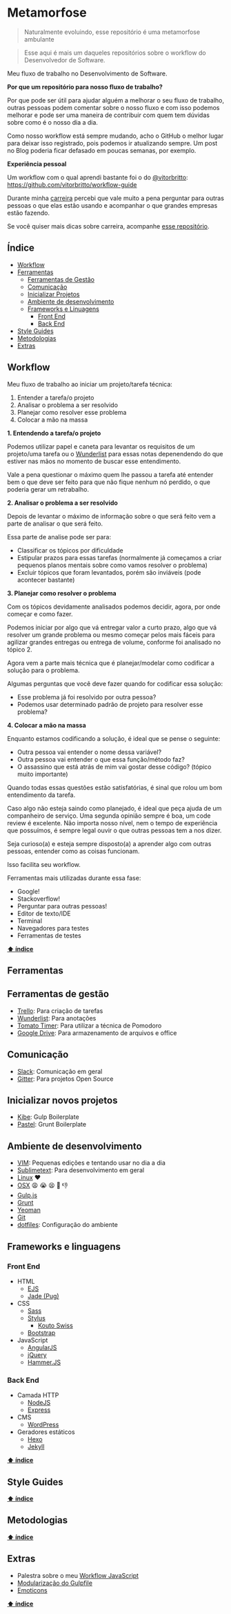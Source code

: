 # Metamorfose

> Naturalmente evoluindo, esse repositório é uma metamorfose ambulante

> Esse aqui é mais um daqueles repositórios sobre o workflow do Desenvolvedor de Software.

Meu fluxo de trabalho no Desenvolvimento de Software.

**Por que um repositório para nosso fluxo de trabalho?**

Por que pode ser útil para ajudar alguém a melhorar o seu fluxo de trabalho, outras pessoas podem comentar sobre o nosso fluxo e com isso podemos melhorar e pode ser uma maneira de contribuir com quem tem dúvidas sobre como é o nosso dia a dia.

Como nosso workflow está sempre mudando, acho o GitHub o melhor lugar para deixar isso registrado, pois podemos ir atualizando sempre. Um post no Blog poderia ficar defasado em poucas semanas, por exemplo.

**Experiência pessoal**

Um workflow com o qual aprendi bastante foi o do [@vitorbritto](https://github.com/vitorbritto/): https://github.com/vitorbritto/workflow-guide

Durante minha [carreira](https://woliveiras.com.br/posts/um-ano-como-desenvolvedor-front-end/) percebi que vale muito a pena perguntar para outras pessoas o que elas estão usando e acompanhar o que grandes empresas estão fazendo.

Se você quiser mais dicas sobre carreira, acompanhe [esse repositório](bit.ly/carreira-front-end).

## Índice

- [Workflow](#workflow)
- [Ferramentas](#ferramentas)
  - [Ferramentas de Gestão](#ferramentas-de-gestão)
  - [Comunicação](#comunicação)
  - [Inicializar Projetos](#inicializar-novos-projetos)
  - [Ambiente de desenvolvimento](#ambiente-de-desenvolvimento)
  - [Frameworks e Linuagens](#frameworks-e-linguagens)
    - [Front End](#front-end)
    - [Back End](#back-end)
- [Style Guides](#style-guides)
- [Metodologias](#metodologias)
- [Extras](#extras)

## Workflow

Meu fluxo de trabalho ao iniciar um projeto/tarefa técnica:

1. Entender a tarefa/o projeto
2. Analisar o problema a ser resolvido
3. Planejar como resolver esse problema
4. Colocar a mão na massa

**1. Entendendo a tarefa/o projeto**

Podemos utilizar papel e caneta para levantar os requisitos de um projeto/uma tarefa ou o [Wunderlist](wunderlist.com) para essas notas depenendendo do que estiver nas mãos no momento de buscar esse entendimento.

Vale a pena questionar o máximo quem lhe passou a tarefa até entender bem o que deve ser feito para que não fique nenhum nó perdido, o que poderia gerar um retrabalho.

**2. Analisar o problema a ser resolvido**

Depois de levantar o máximo de informação sobre o que será feito vem a parte de analisar o que será feito.

Essa parte de analise pode ser para:

- Classificar os tópicos por dificuldade
- Estipular prazos para essas tarefas (normalmente já começamos a criar pequenos planos mentais sobre como vamos resolver o problema)
- Excluir tópicos que foram levantados, porém são inviáveis (pode acontecer bastante)

**3. Planejar como resolver o problema**

Com os tópicos devidamente analisados podemos decidir, agora, por onde começar e como fazer.

Podemos iniciar por algo que vá entregar valor a curto prazo, algo que vá resolver um grande problema ou mesmo começar pelos mais fáceis para agilizar grandes entregas ou entrega de volume, conforme foi analisado no tópico 2.

Agora vem a parte mais técnica que é planejar/modelar como codificar a solução para o problema.

Algumas perguntas que você deve fazer quando for codificar essa solução:

- Esse problema já foi resolvido por outra pessoa?
- Podemos usar determinado padrão de projeto para resolver esse problema?

**4. Colocar a mão na massa**

Enquanto estamos codificando a solução, é ideal que se pense o seguinte:

- Outra pessoa vai entender o nome dessa variável?
- Outra pessoa vai entender o que essa função/método faz?
- O assassino que está atrás de mim vai gostar desse código? (tópico muito importante)

Quando todas essas questões estão satisfatórias, é sinal que rolou um bom entendimento da tarefa.

Caso algo não esteja saindo como planejado, é ideal que peça ajuda de um companheiro de serviço. Uma segunda opinião sempre é boa, um code review é excelente. Não importa nosso nível, nem o tempo de experiência que possuímos, é sempre legal ouvir o que outras pessoas tem a nos dizer.

Seja curioso(a) e esteja sempre disposto(a) a aprender algo com outras pessoas, entender como as coisas funcionam.

Isso facilita seu workflow.

Ferramentas mais utilizadas durante essa fase:

- Google!
- Stackoverflow!
- Perguntar para outras pessoas!
- Editor de texto/IDE
- Terminal
- Navegadores para testes
- Ferramentas de testes

**[⬆ índice](#Índice)**

## Ferramentas

## Ferramentas de gestão

- [Trello](http://trello.com): Para criação de tarefas
- [Wunderlist](http://wunderlist.com): Para anotações
- [Tomato Timer](http://tomato-timer.com): Para utilizar a técnica de Pomodoro
- [Google Drive](http://drive.google.com): Para armazenamento de arquivos e office

## Comunicação

- [Slack](https://slack.com/): Comunicação em geral
- [Gitter](https://gitter.im/): Para projetos Open Source

## Inicializar novos projetos

- [Kibe](https://github.com/woliveiras/kibe): Gulp Boilerplate
- [Pastel](https://github.com/woliveiras/pastel): Grunt Boilerplate

## Ambiente de desenvolvimento

- [VIM](https://woliveiras.com.br/vimparanoobs/): Pequenas edições e tentando usar no dia a dia
- [Sublimetext](https://www.sublimetext.com/): Para desenvolvimento em geral
- [Linux](https://woliveiras.com.br/tags/Linux/) :heart:
- [OSX](http://www.apple.com/br/osx/) :weary: :sob: :tired_face: :shit: :-1:
- [Gulp.js](http://gulpjs.com/)
- [Grunt](http://gruntjs.com/)
- [Yeoman](http://yeoman.io/)
- [Git](https://git-scm.com/)
- [dotfiles](https://github.com/woliveiras/dotfiles): Configuração do ambiente

## Frameworks e linguagens

### Front End

- HTML
  - [EJS](http://www.embeddedjs.com/)
  - [Jade (Pug)](http://jade-lang.com/)
- CSS
  - [Sass](http://sass-lang.com/)
  - [Stylus](http://stylus-lang.com/)
    - [Kouto Swiss](http://kouto-swiss.io)
  - [Bootstrap](http://getbootstrap.com/)
- JavaScript
  - [AngularJS](https://angularjs.org/)
  - [jQuery](https://jquery.com/)
  - [Hammer.JS](http://hammerjs.github.io/)

### Back End

- Camada HTTP
  - [NodeJS](https://nodejs.org/en/)
  - [Express](http://expressjs.com/)
- CMS
  - [WordPress](https://br.wordpress.org/)
- Geradores estáticos
  - [Hexo](https://woliveiras.com.br/tags/Hexo/)
  - [Jekyll](https://jekyllrb.com/)

**[⬆ índice](#Índice)**

## Style Guides

**[⬆ índice](#Índice)**

## Metodologias

**[⬆ índice](#Índice)**

## Extras

- Palestra sobre o meu [Workflow JavaScript](http://www.slideshare.net/williamoliveira542/voc-no-precisa-de-uma-sopa-de-letrinhas-para-criar-web-apps)
- [Modularização do Gulpfile](https://github.com/woliveiras/modularize-your-gulpfile)
- [Emoticons](http://www.emoji-cheat-sheet.com/)

**[⬆ índice](#Índice)**
